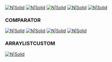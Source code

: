 [![N|Solid](https://github.com/hayatunsyauli/hayatunsyauli-p2/blob/master/ss1.png)](https://github.com/lessydien/hayatunsyauli/hayatunsyauli-p2/blob/master/ss1.png)
[![N|Solid](https://github.com/hayatunsyauli/hayatunsyauli-p2/blob/master/ss2.png)](https://github.com/lessydien/hayatunsyauli/hayatunsyauli-p2/blob/master/ss2.png)
[![N|Solid](https://github.com/hayatunsyauli/hayatunsyauli-p2/blob/master/ss3.png)](https://github.com/lessydien/hayatunsyauli/hayatunsyauli-p2/blob/master/ss3.png)
[![N|Solid](https://github.com/hayatunsyauli/hayatunsyauli-p2/blob/master/ss4.png)](https://github.com/lessydien/hayatunsyauli/hayatunsyauli-p2/blob/master/ss4.png)
[![N|Solid](https://github.com/hayatunsyauli/hayatunsyauli-p2/blob/master/ss5.png)](https://github.com/lessydien/hayatunsyauli/hayatunsyauli-p2/blob/master/ss5.png)
<br>

<h3>COMPARATOR</h3>

[![N|Solid](https://github.com/hayatunsyauli/hayatunsyauli-p2/blob/master/ss6.png)](https://github.com/lessydien/hayatunsyauli/hayatunsyauli-p2/blob/master/ss6.png)
[![N|Solid](https://github.com/hayatunsyauli/hayatunsyauli-p2/blob/master/ss7.png)](https://github.com/lessydien/hayatunsyauli/hayatunsyauli-p2/blob/master/ss7.png)
[![N|Solid](https://github.com/hayatunsyauli/hayatunsyauli-p2/blob/master/ss8.png)](https://github.com/lessydien/hayatunsyauli/hayatunsyauli-p2/blob/master/ss8.png)
[![N|Solid](https://github.com/hayatunsyauli/hayatunsyauli-p2/blob/master/ss9.png)](https://github.com/lessydien/hayatunsyauli/hayatunsyauli-p2/blob/master/ss9.png)
<br>

<h3>ARRAYLISTCUSTOM</h3>

[![N|Solid](https://github.com/hayatunsyauli/hayatunsyauli-p2/blob/master/ss10.png)](https://github.com/lessydien/hayatunsyauli/hayatunsyauli-p2/blob/master/ss10.png)
